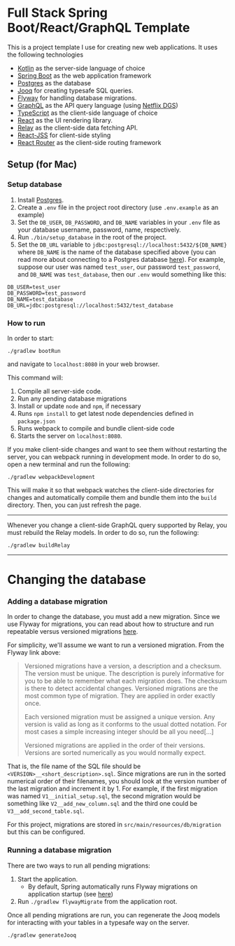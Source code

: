 # Full Stack Spring Boot/React/GraphQL Template

This is a project template I use for creating new web applications. It uses the following technologies
- [Kotlin](https://kotlinlang.org/) as the server-side language of choice
- [Spring Boot](https://spring.io/projects/spring-boot) as the web application framework 
- [Postgres](https://www.postgresql.org/) as the database
- [Jooq](https://www.jooq.org/) for creating typesafe SQL queries.
- [Flyway](https://flywaydb.org/) for handling database migrations.
- [GraphQL](https://graphql.org/) as the API query language (using [Netflix DGS](https://netflix.github.io/dgs/))
- [TypeScript](https://www.typescriptlang.org/) as the client-side language of choice
- [React](https://react.dev/) as the UI rendering library.
- [Relay](https://relay.dev/) as the client-side data fetching API.
- [React-JSS](https://cssinjs.org/react-jss/?v=v10.3.0) for client-side styling
- [React Router](https://reactrouter.com/en/main) as the client-side routing framework

## Setup (for Mac)

### Setup database

1) Install [Postgres](https://www.postgresql.org/download/).
2) Create a `.env` file in the project root directory (use `.env.example` as an example)
3) Set the `DB_USER`, `DB_PASSWORD`, and `DB_NAME` variables in your `.env` file as your database username, password, name, respectively.
4) Run `./bin/setup_database` in the root of the project. 
5) Set the `DB_URL` variable to `jdbc:postgresql://localhost:5432/${DB_NAME}` where `DB_NAME` is the name of the database specified above (you can read more about connecting to a Postgres database [here](https://www.postgresql.org/docs/6.4/jdbc19100.htm#:~:text=Defaults%20to%20%22localhost%22.)). For example, suppose our user was named `test_user`, our password `test_password`, and `DB_NAME` was `test_database`, then our `.env` would something like this:
```
DB_USER=test_user
DB_PASSWORD=test_password
DB_NAME=test_database
DB_URL=jdbc:postgresql://localhost:5432/test_database
```

### How to run
In order to start:
```
./gradlew bootRun
```
and navigate to `localhost:8080` in your web browser. 

This command will: 
1. Compile all server-side code.
2. Run any pending database migrations
3. Install or update `node` and `npm`, if necessary
4. Runs `npm install` to get latest node dependencies defined in `package.json`
5. Runs webpack to compile and bundle client-side code
6. Starts the server on `localhost:8080`.

If you make client-side changes and want to see them without restarting the server, you can webpack running in development mode. In order to do so, open a new terminal and run the following:
```
./gradlew webpackDevelopment
```
This will make it so that webpack watches the client-side directories for changes and automatically compile them and bundle them into the `build` directory. Then, you can just refresh the page.

---
Whenever you change a client-side GraphQL query supported by Relay, you must rebuild the Relay models. In order to do so, run the following: 

```
./gradlew buildRelay
```
---
# Changing the database
### Adding a database migration

In order to change the database, you must add a new migration. Since we use Flyway for migrations, you can read about how to structure and run repeatable versus versioned migrations [here](https://documentation.red-gate.com/flyway/flyway-cli-and-api/concepts/migrations). 

For simplicity, we'll assume we want to run a versioned migration. From the Flyway link above:

> Versioned migrations have a version, a description and a checksum. The version must be unique. The description is purely informative for you to be able to remember what each migration does. The checksum is there to detect accidental changes. Versioned migrations are the most common type of migration. They are applied in order exactly once.
>
> Each versioned migration must be assigned a unique version. Any version is valid as long as it conforms to the usual dotted notation. For most cases a simple increasing integer should be all you need[...]
>
>Versioned migrations are applied in the order of their versions. Versions are sorted numerically as you would normally expect.

That is, the file name of the SQL file should be `<VERSION>__<short_description>.sql`. Since migrations are run in the sorted numerical order of their filenames, you should look at the version number of the last migration and increment it by 1. For example, if the first migration was named `V1__initial_setup.sql`, the second migration would be something like `V2__add_new_column.sql` and the third one could be `V3__add_second_table.sql`. 


For this project, migrations are stored in `src/main/resources/db/migration` but this can be configured.

### Running a database migration
There are two ways to run all pending migrations:

1. Start the application. 
    - By default, Spring automatically runs Flyway migrations on application startup (see [here](https://docs.spring.io/spring-boot/docs/2.0.0.M5/reference/html/howto-database-initialization.html#howto-execute-flyway-database-migrations-on-startup))
2. Run `./gradlew flywayMigrate` from the application root.

Once all pending migrations are run, you can regenerate the Jooq models for interacting with your tables in a typesafe way on the server.
```
./gradlew generateJooq
```